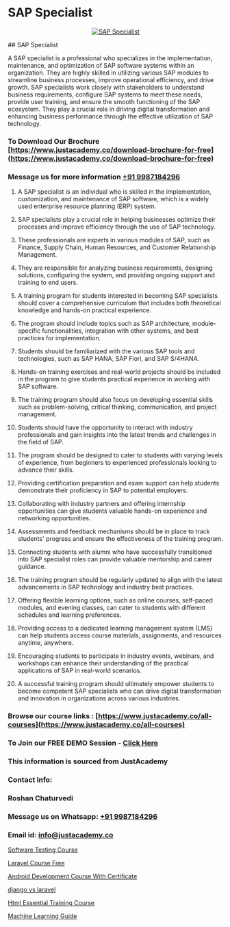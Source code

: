 # SAP Specialist

<p align="center">
  <a href="https://justacademy.co/course-detail/sap-abap-on-hana-training">
    <img src="https://justacademy.co/storage2/course_image/1708336814_course_image.png" alt="SAP Specialist">
  </a>
</p>
## SAP Specialist

A SAP specialist is a professional who specializes in the implementation, maintenance, and optimization of SAP software systems within an organization. They are highly skilled in utilizing various SAP modules to streamline business processes, improve operational efficiency, and drive growth. SAP specialists work closely with stakeholders to understand business requirements, configure SAP systems to meet these needs, provide user training, and ensure the smooth functioning of the SAP ecosystem. They play a crucial role in driving digital transformation and enhancing business performance through the effective utilization of SAP technology.
### To Download Our Brochure [https://www.justacademy.co/download-brochure-for-free](https://www.justacademy.co/download-brochure-for-free)
### Message us for more information [+91 9987184296](https://api.whatsapp.com/send?phone=919987184296)
1) A SAP specialist is an individual who is skilled in the implementation, customization, and maintenance of SAP software, which is a widely used enterprise resource planning (ERP) system.

2) SAP specialists play a crucial role in helping businesses optimize their processes and improve efficiency through the use of SAP technology.

3) These professionals are experts in various modules of SAP, such as Finance, Supply Chain, Human Resources, and Customer Relationship Management.

4) They are responsible for analyzing business requirements, designing solutions, configuring the system, and providing ongoing support and training to end users.

5) A training program for students interested in becoming SAP specialists should cover a comprehensive curriculum that includes both theoretical knowledge and hands-on practical experience.

6) The program should include topics such as SAP architecture, module-specific functionalities, integration with other systems, and best practices for implementation.

7) Students should be familiarized with the various SAP tools and technologies, such as SAP HANA, SAP Fiori, and SAP S/4HANA.

8) Hands-on training exercises and real-world projects should be included in the program to give students practical experience in working with SAP software.

9) The training program should also focus on developing essential skills such as problem-solving, critical thinking, communication, and project management.

10) Students should have the opportunity to interact with industry professionals and gain insights into the latest trends and challenges in the field of SAP.

11) The program should be designed to cater to students with varying levels of experience, from beginners to experienced professionals looking to advance their skills.

12) Providing certification preparation and exam support can help students demonstrate their proficiency in SAP to potential employers.

13) Collaborating with industry partners and offering internship opportunities can give students valuable hands-on experience and networking opportunities.

14) Assessments and feedback mechanisms should be in place to track students' progress and ensure the effectiveness of the training program.

15) Connecting students with alumni who have successfully transitioned into SAP specialist roles can provide valuable mentorship and career guidance.

16) The training program should be regularly updated to align with the latest advancements in SAP technology and industry best practices.

17) Offering flexible learning options, such as online courses, self-paced modules, and evening classes, can cater to students with different schedules and learning preferences.

18) Providing access to a dedicated learning management system (LMS) can help students access course materials, assignments, and resources anytime, anywhere.

19) Encouraging students to participate in industry events, webinars, and workshops can enhance their understanding of the practical applications of SAP in real-world scenarios.

20) A successful training program should ultimately empower students to become competent SAP specialists who can drive digital transformation and innovation in organizations across various industries.

### Browse our course links : [https://www.justacademy.co/all-courses](https://www.justacademy.co/all-courses) 
### To Join our FREE DEMO Session - [Click Here](https://www.justacademy.co/register-for-course-demo)


### This information is sourced from JustAcademy
### Contact Info:
### Roshan Chaturvedi
### Message us on Whatsapp: [+91 9987184296](https://api.whatsapp.com/send?phone=919987184296)
### Email id: [info@justacademy.co](mailto:info@justacademy.co)
                
[Software Testing Course](https://www.linkedin.com/pulse/software-testing-course-software-training-sunnyvale-fvvnc?trackingId=fyI9WZfVhM4dGC1reCYwvw%3D%3D&lipi=urn%3Ali%3Apage%3Ad_flagship3_company_admin%3BM5QnzWJERjun88GkJ%2BYkdw%3D%3D)

[Laravel Course Free](https://www.linkedin.com/pulse/laravel-course-free-justacademy-san-jose-szx6f?trackingId=MGTOgl9NPRjU9CjbSuTn8g%3D%3D&lipi=urn%3Ali%3Apage%3Ad_flagship3_company_admin%3BmFqei9z9R2q6luNOEZ8Z4A%3D%3D)

[Android Development Course With Certificate](https://medium.com/@namusn/android-development-course-with-certificate-4378d8905072)

[django vs laravel](https://medium.com/@AkashSingh2052/django-vs-laravel-ccf0955c654d)

[Html Essential Training Course](https://justacademyin.github.io/justacademy/html-essential-training-course)

[Machine Learning Guide](https://justacademyin.github.io/justacademy/machine-learning-guide)

